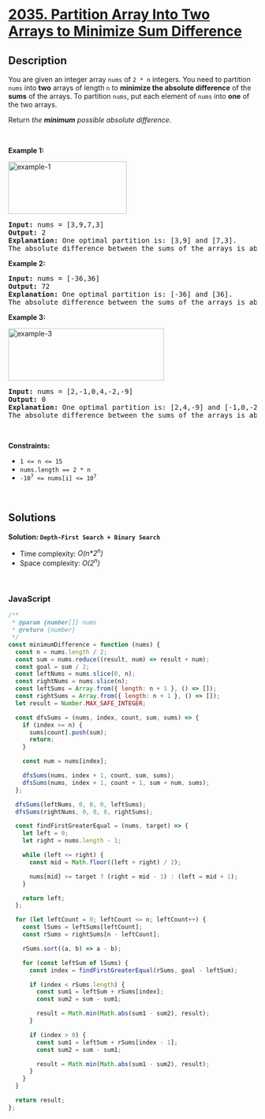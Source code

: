 # [2035. Partition Array Into Two Arrays to Minimize Sum Difference](https://leetcode.com/problems/partition-array-into-two-arrays-to-minimize-sum-difference)

## Description

<div class="elfjS" data-track-load="description_content"><p>You are given an integer array <code>nums</code> of <code>2 * n</code> integers. You need to partition <code>nums</code> into <strong>two</strong> arrays of length <code>n</code> to <strong>minimize the absolute difference</strong> of the <strong>sums</strong> of the arrays. To partition <code>nums</code>, put each element of <code>nums</code> into <strong>one</strong> of the two arrays.</p>

<p>Return <em>the <strong>minimum</strong> possible absolute difference</em>.</p>

<p>&nbsp;</p>
<p><strong class="example">Example 1:</strong></p>
<img alt="example-1" src="https://assets.leetcode.com/uploads/2021/10/02/ex1.png" style="width: 240px; height: 106px;">
<pre><strong>Input:</strong> nums = [3,9,7,3]
<strong>Output:</strong> 2
<strong>Explanation:</strong> One optimal partition is: [3,9] and [7,3].
The absolute difference between the sums of the arrays is abs((3 + 9) - (7 + 3)) = 2.
</pre>

<p><strong class="example">Example 2:</strong></p>

<pre><strong>Input:</strong> nums = [-36,36]
<strong>Output:</strong> 72
<strong>Explanation:</strong> One optimal partition is: [-36] and [36].
The absolute difference between the sums of the arrays is abs((-36) - (36)) = 72.
</pre>

<p><strong class="example">Example 3:</strong></p>
<img alt="example-3" src="https://assets.leetcode.com/uploads/2021/10/02/ex3.png" style="width: 316px; height: 106px;">
<pre><strong>Input:</strong> nums = [2,-1,0,4,-2,-9]
<strong>Output:</strong> 0
<strong>Explanation:</strong> One optimal partition is: [2,4,-9] and [-1,0,-2].
The absolute difference between the sums of the arrays is abs((2 + 4 + -9) - (-1 + 0 + -2)) = 0.
</pre>

<p>&nbsp;</p>
<p><strong>Constraints:</strong></p>

<ul>
	<li><code>1 &lt;= n &lt;= 15</code></li>
	<li><code>nums.length == 2 * n</code></li>
	<li><code>-10<sup>7</sup> &lt;= nums[i] &lt;= 10<sup>7</sup></code></li>
</ul>
</div>

<p>&nbsp;</p>

## Solutions

**Solution: `Depth-First Search + Binary Search`**

- Time complexity: <em>O(n\*2<sup>n</sup>)</em>
- Space complexity: <em>O(2<sup>n</sup>)</em>

<p>&nbsp;</p>

### **JavaScript**

```js
/**
 * @param {number[]} nums
 * @return {number}
 */
const minimumDifference = function (nums) {
  const n = nums.length / 2;
  const sum = nums.reduce((result, num) => result + num);
  const goal = sum / 2;
  const leftNums = nums.slice(0, n);
  const rightNums = nums.slice(n);
  const leftSums = Array.from({ length: n + 1 }, () => []);
  const rightSums = Array.from({ length: n + 1 }, () => []);
  let result = Number.MAX_SAFE_INTEGER;

  const dfsSums = (nums, index, count, sum, sums) => {
    if (index >= n) {
      sums[count].push(sum);
      return;
    }

    const num = nums[index];

    dfsSums(nums, index + 1, count, sum, sums);
    dfsSums(nums, index + 1, count + 1, sum + num, sums);
  };

  dfsSums(leftNums, 0, 0, 0, leftSums);
  dfsSums(rightNums, 0, 0, 0, rightSums);

  const findFirstGreaterEqual = (nums, target) => {
    let left = 0;
    let right = nums.length - 1;

    while (left <= right) {
      const mid = Math.floor((left + right) / 2);

      nums[mid] >= target ? (right = mid - 1) : (left = mid + 1);
    }

    return left;
  };

  for (let leftCount = 0; leftCount <= n; leftCount++) {
    const lSums = leftSums[leftCount];
    const rSums = rightSums[n - leftCount];

    rSums.sort((a, b) => a - b);

    for (const leftSum of lSums) {
      const index = findFirstGreaterEqual(rSums, goal - leftSum);

      if (index < rSums.length) {
        const sum1 = leftSum + rSums[index];
        const sum2 = sum - sum1;

        result = Math.min(Math.abs(sum1 - sum2), result);
      }

      if (index > 0) {
        const sum1 = leftSum + rSums[index - 1];
        const sum2 = sum - sum1;

        result = Math.min(Math.abs(sum1 - sum2), result);
      }
    }
  }

  return result;
};
```
